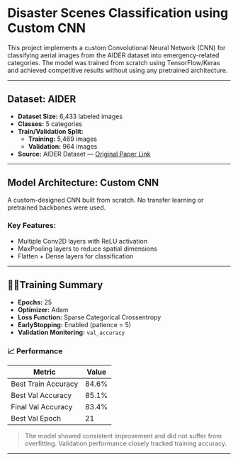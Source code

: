 # Disaster Scenes Classification using Custom CNN

This project implements a custom Convolutional Neural Network (CNN) for classifying aerial images from the AIDER dataset into emergency-related categories. The model was trained from scratch using TensorFlow/Keras and achieved competitive results without using any pretrained architecture.

---

## Dataset: AIDER

- **Dataset Size:** 6,433 labeled images
- **Classes:** 5 categories
- **Train/Validation Split:**
  - **Training:** 5,469 images
  - **Validation:** 964 images
- **Source:** AIDER Dataset — [Original Paper Link](https://arxiv.org/abs/2008.09188)

---

## Model Architecture: Custom CNN

A custom-designed CNN built from scratch. No transfer learning or pretrained backbones were used.

### Key Features:
- Multiple Conv2D layers with ReLU activation
- MaxPooling layers to reduce spatial dimensions
- Flatten + Dense layers for classification

---

## 🏋️‍♀Training Summary

- **Epochs:** 25
- **Optimizer:** Adam
- **Loss Function:** Sparse Categorical Crossentropy
- **EarlyStopping:** Enabled (patience = 5)
- **Validation Monitoring:** `val_accuracy`

### 📈 Performance

| Metric              | Value     |
|---------------------|-----------|
| Best Train Accuracy | 84.6%     |
| Best Val Accuracy   | 85.1%     |
| Final Val Accuracy  | 83.4%     |
| Best Val Epoch      | 21        |

> The model showed consistent improvement and did not suffer from overfitting. Validation performance closely tracked training accuracy.

---


